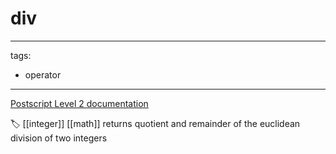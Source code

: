 # div

---
tags:

- operator

---

[Postscript Level 2 documentation](https://hepunx.rl.ac.uk/~adye/psdocs/ref/PSL2d.html#div)

🏷️ [[integer]] [[math]]
returns quotient and remainder of the euclidean division of two integers
